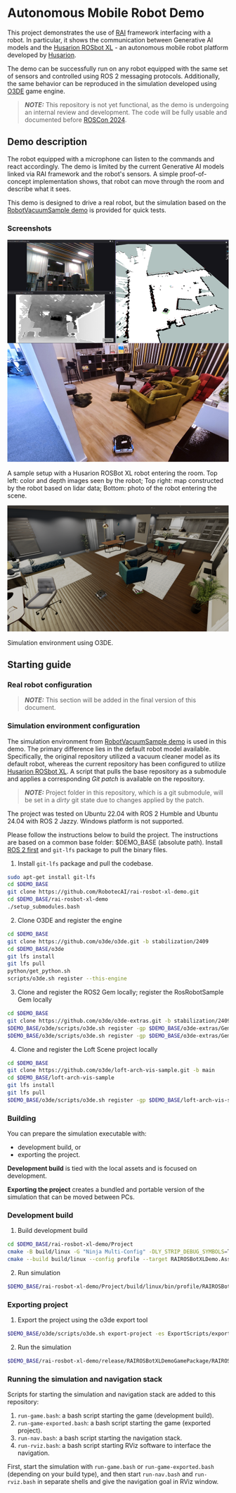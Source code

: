 # Autonomous Mobile Robot Demo

This project demonstrates the use of [RAI](https://github.com/RobotecAI/rai) framework interfacing with a robot. In particular, it shows the communication between Generative AI models and the [Husarion ROSbot XL](https://husarion.com/manuals/rosbot-xl/) - an autonomous mobile robot platform developed by [Husarion](https://husarion.com). 

The demo can be successfully run on any robot equipped with the same set of sensors and controlled using ROS 2 messaging protocols. Additionally, the same behavior can be reproduced in the simulation developed using [O3DE](https://www.o3de.org/) game engine. 

> **_NOTE:_**  This repository is not yet functional, as the demo is undergoing an internal review and development. The code will be fully usable and documented before [ROSCon 2024](https://roscon.ros.org/2024/).

## Demo description

The robot equipped with a microphone can listen to the commands and react accordingly. The demo is limited by the current Generative AI models linked via RAI framework and the robot's sensors. A simple proof-of-concept implementation shows, that robot can move through the room and describe what it sees.

This demo is designed to drive a real robot, but the simulation based on the [RobotVacuumSample demo](https://github.com/o3de/RobotVacuumSample) is provided for quick tests.

### Screenshots

![Screenshot0](docs/images/husarion.png)

A sample setup with a Husarion ROSBot XL robot entering the room. 
Top left: color and depth images seen by the robot;
Top right: map constructed by the robot based on lidar data;
Bottom: photo of the robot entering the scene.

![Screenshot1](docs/images/o3deSimulation.png)

Simulation environment using O3DE.

## Starting guide

### Real robot configuration

> **_NOTE:_** This section will be added in the final version of this document.

### Simulation environment configuration

The simulation environment from [RobotVacuumSample demo](https://github.com/o3de/RobotVacuumSample) is used in this demo. The primary difference lies in the default robot model available. Specifically, the original repository utilized a vacuum cleaner model as its default robot, whereas the current repository has been configured to utilize [Husarion ROSbot XL](https://husarion.com/manuals/rosbot-xl/). A script that pulls the base repository as a submodule and applies a corresponding _Git patch_ is available on the repository. 

> **_NOTE:_** Project folder in this repository, which is a git submodule, will be set in a *dirty* git state due to changes applied by the patch.

The project was tested on Ubuntu 22.04 with ROS 2 Humble and Ubuntu 24.04 with ROS 2 Jazzy. Windows platform is not supported. 

Please follow the instructions below to build the project. The instructions are based on a common base folder: $DEMO_BASE (absolute path). Install [ROS 2 first](https://docs.ros.org/en/humble/Installation/Ubuntu-Install-Debians.html) and `git-lfs` package to pull the binary files.

1. Install `git-lfs` package and pull the codebase.
```bash
sudo apt-get install git-lfs
cd $DEMO_BASE
git clone https://github.com/RobotecAI/rai-rosbot-xl-demo.git
cd $DEMO_BASE/rai-rosbot-xl-demo
./setup_submodules.bash
```

2. Clone O3DE and register the engine

```bash
cd $DEMO_BASE
git clone https://github.com/o3de/o3de.git -b stabilization/2409
cd $DEMO_BASE/o3de
git lfs install
git lfs pull
python/get_python.sh
scripts/o3de.sh register --this-engine
```

3. Clone and register the ROS2 Gem locally; register the RosRobotSample Gem locally

```bash
cd $DEMO_BASE
git clone https://github.com/o3de/o3de-extras.git -b stabilization/2409
$DEMO_BASE/o3de/scripts/o3de.sh register -gp $DEMO_BASE/o3de-extras/Gems/ROS2
$DEMO_BASE/o3de/scripts/o3de.sh register -gp $DEMO_BASE/o3de-extras/Gems/RosRobotSample
```

4. Clone and register the Loft Scene project locally

```bash
cd $DEMO_BASE
git clone https://github.com/o3de/loft-arch-vis-sample.git -b main
cd $DEMO_BASE/loft-arch-vis-sample
git lfs install
git lfs pull
$DEMO_BASE/o3de/scripts/o3de.sh register -gp $DEMO_BASE/loft-arch-vis-sample/Gems/ArchVis
```

### Building

You can prepare the simulation executable with:
- development build, or
- exporting the project.

**Development build** is tied with the local assets and is focused on development.

**Exporting the project** creates a bundled and portable version of the simulation that can be moved between PCs.

### Development build

1. Build development build

```bash
cd $DEMO_BASE/rai-rosbot-xl-demo/Project
cmake -B build/linux -G "Ninja Multi-Config" -DLY_STRIP_DEBUG_SYMBOLS=TRUE -DLY_DISABLE_TEST_MODULES=ON
cmake --build build/linux --config profile --target RAIROSBotXLDemo.Assets RAIROSBotXLDemo.GameLauncher
```

2. Run simulation

```bash
$DEMO_BASE/rai-rosbot-xl-demo/Project/build/linux/bin/profile/RAIROSBotXLDemo.GameLauncher -bg_ConnectToAssetProcessor=0
```

### Exporting project

1. Export the project using the o3de export tool
```bash
$DEMO_BASE/o3de/scripts/o3de.sh export-project -es ExportScripts/export_source_built_project.py --project-path $DEMO_BASE/rai-rosbot-xl-demo/Project -assets --fail-on-asset-errors -noserver -out $DEMO_BASE/rai-rosbot-xl-demo/release --build-tools --seedlist $DEMO_BASE/rai-rosbot-xl-demo/Project/AssetBundling/SeedLists/husarion.seed --no-unified-launcher
```

2. Run the simulation
```bash
$DEMO_BASE/rai-rosbot-xl-demo/release/RAIROSBotXLDemoGamePackage/RAIROSBotXLDemo.GameLauncher
```

### Running the simulation and navigation stack

Scripts for starting the simulation and navigation stack are added to this repository:
1. `run-game.bash`: a bash script starting the game (development build).
2. `run-game-exported.bash`: a bash script starting the game (exported project).
3. `run-nav.bash`: a bash script starting the navigation stack.
4. `run-rviz.bash`: a bash script starting RViz software to interface the navigation. 

First, start the simulation with `run-game.bash` or `run-game-exported.bash` (depending on your build type), and then start `run-nav.bash` and `run-rviz.bash` in separate shells and give the navigation goal in RViz window.
 
